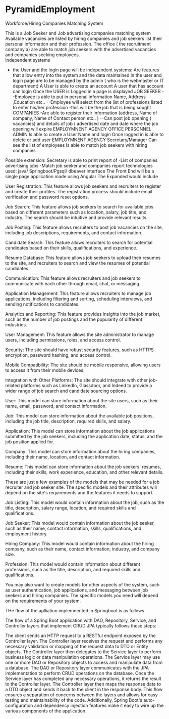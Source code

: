 # PyramidEmployment
Workforce/Hiring Companies Matching System 

This is a Job Seeker and Job advertising companies matching system 
Available vacancies are listed by hiring companies and job seekers list their personal information and their profession. The office ( the recruitment company a) are able to match job seekers with the advertised vacancies and companies seeking employees.  
Independent systems 
- the User and the login page will be independent systems: Are features that allow entry into the system and the data maintained in the user and login page are to be managed by the admin ( who is the webmaster or IT department) 
A User is able to create an account 
A user that has account can login 
Once the USER is Logged in a page is displayed 
JOB SEEKER
--Employee is able to put in personal information Name, Address ,Education etc..
--Employee will select from the list of professions listed to enter his/her profession -this will be the job that is being sought 
COMPANIES 
-Are able to register their information (address, Name of company, Name of Contact person etc.. ) 
--Can post job opening ( vacancies)  and details of job ( advertised date and date where  the job opening will expire
EMPLOYMNENT AGENCY OFFICE PERSONNEL 
ADMIN
Is able to create a User Name and login 
Once logged in is able to delete or add user 
EMPLOYMNENT AGENCY Secretary/Manager 
Can see the list of employees 
Is able to match job seekers with hiring companies  

Possible extension: Secretary is able to print report of 
-List of companies advertising jobs
-Match job seeker  and companies report
technologies used: java/ Springboot/Pgsql/ dbeaver interface
The Front End will be a single page application made using Angular
The Expanded would include

  

User Registration: This feature allows job seekers and recruiters to register and create their profiles. The registration process should include email verification and password reset options.

Job Search: This feature allows job seekers to search for available jobs based on different parameters such as location, salary, job title, and industry. The search should be intuitive and provide relevant results.

Job Posting: This feature allows recruiters to post job vacancies on the site, including job descriptions, requirements, and contact information.

Candidate Search: This feature allows recruiters to search for potential candidates based on their skills, qualifications, and experience.

Resume Database: This feature allows job seekers to upload their resumes to the site, and recruiters to search and view the resumes of potential candidates.

Communication: This feature allows recruiters and job seekers to communicate with each other through email, chat, or messaging.

Application Management: This feature allows recruiters to manage job applications, including filtering and sorting, scheduling interviews, and sending notifications to candidates.

Analytics and Reporting: This feature provides insights into the job market, such as the number of job postings and the popularity of different industries.

User Management: This feature allows the site administrator to manage users, including permissions, roles, and access control.

Security: The site should have robust security features, such as HTTPS encryption, password hashing, and access control.

Mobile Compatibility: The site should be mobile responsive, allowing users to access it from their mobile devices.

Integration with Other Platforms: The site should integrate with other job-related platforms such as LinkedIn, Glassdoor, and Indeed to provide a wider range of job search and candidate sourcing options.


User: This model can store information about the site users, such as their name, email, password, and contact information.

Job: This model can store information about the available job positions, including the job title, description, required skills, and salary.

Application: This model can store information about the job applications submitted by the job seekers, including the application date, status, and the job position applied for.

Company: This model can store information about the hiring companies, including their name, location, and contact information.

Resume: This model can store information about the job seekers' resumes, including their skills, work experience, education, and other relevant details.

These are just a few examples of the models that may be needed for a job recruiter and job seeker site. The specific models and their attributes will depend on the site's requirements and the features it needs to support.

Job Listing: This model would contain information about the job, such as the title, description, salary range, location, and required skills and qualifications.

Job Seeker: This model would contain information about the job seeker, such as their name, contact information, skills, qualifications, and employment history.

Hiring Company: This model would contain information about the hiring company, such as their name, contact information, industry, and company size.

Profession: This model would contain information about different professions, such as the title, description, and required skills and qualifications.

You may also want to create models for other aspects of the system, such as user authentication, job applications, and messaging between job seekers and hiring companies. The specific models you need will depend on the requirements of your system.

THe flow  of the aplliation implemnented in Springboot is as follows

The flow of a Spring Boot application with DAO, Repository, Service, and Controller layers that implement CRUD JPA typically follows these steps:

The client sends an HTTP request to a RESTful endpoint exposed by the Controller layer.
The Controller layer receives the request and performs any necessary validation or mapping of the request data to DTO or Entity objects.
The Controller layer then delegates to the Service layer to perform business logic or data manipulation operations.
The Service layer may use one or more DAO or Repository objects to access and manipulate data from a database.
The DAO or Repository layer communicates with the JPA implementation to perform CRUD operations on the database.
Once the Service layer has completed any necessary operations, it returns the result to the Controller layer.
The Controller layer then maps the response data to a DTO object and sends it back to the client in the response body.
This flow ensures a separation of concerns between the layers and allows for easy testing and maintainability of the code. Additionally, Spring Boot's auto-configuration and dependency injection features make it easy to wire up the various components of the application.
 
